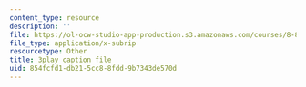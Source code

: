 ```yaml
---
content_type: resource
description: ''
file: https://ol-ocw-studio-app-production.s3.amazonaws.com/courses/8-851-effective-field-theory-spring-2013/854fcfd1db215cc88fdd9b7343de570d_kJFbJDYuU_k.vtt
file_type: application/x-subrip
resourcetype: Other
title: 3play caption file
uid: 854fcfd1-db21-5cc8-8fdd-9b7343de570d
---
```

